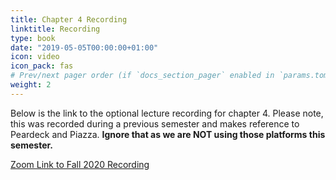 ```yaml
---
title: Chapter 4 Recording
linktitle: Recording
type: book
date: "2019-05-05T00:00:00+01:00"
icon: video
icon_pack: fas
# Prev/next pager order (if `docs_section_pager` enabled in `params.toml`)
weight: 2
---
```


Below is the link to the optional lecture recording for chapter 4. Please note, this was recorded during a previous semester and makes reference to Peardeck and Piazza. **Ignore that as we are NOT using those platforms this semester.**

[Zoom Link to Fall 2020 Recording](https://4cd.zoom.us/rec/share/FdWE2ToHTFIVa1dL7-BC7JhV74GqQticMv9olCUryJYkB620MUvsKYJHXCzjmyQ.17lDkGPPYdyMrffy?startTime=1600820377000)
